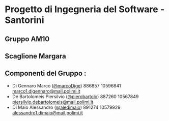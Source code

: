 # Progetto di Ingegneria del Software - Santorini
## Gruppo AM10
## Scaglione Margara
## Componenti del Gruppo :
- Di Gennaro Marco ([@marcoDige](https://github.com/marcoDige)) 886857 10596841 marco1.digennaro@mail.polimi.it
- De Bartolomeis Piersilvio ([@pierobartolo](https://github.com/pierobartolo)) 887260 10567849 piersilvio.debartolomeis@mail.polimi.it
- Di Maio Alessandro ([@aledimaio](https://github.com/aledimaio)) 891274 10579929 alessandro1.dimaio@mail.polimi.it

